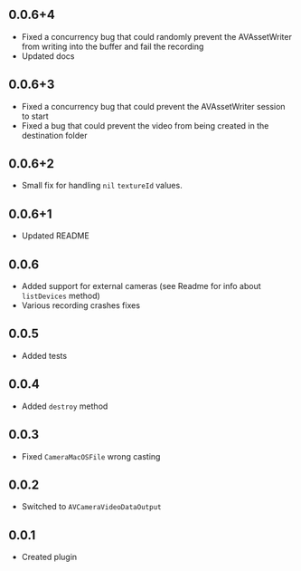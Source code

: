 ## 0.0.6+4
* Fixed a concurrency bug that could randomly prevent the AVAssetWriter from writing into the buffer and fail the recording
* Updated docs
## 0.0.6+3
* Fixed a concurrency bug that could prevent the AVAssetWriter session to start
* Fixed a bug that could prevent the video from being created in the destination folder
## 0.0.6+2
* Small fix for handling ```nil``` ```textureId``` values.
## 0.0.6+1
* Updated README
## 0.0.6
* Added support for external cameras (see Readme for info about ```listDevices``` method)
* Various recording crashes fixes

## 0.0.5
* Added tests

## 0.0.4
* Added ```destroy``` method

## 0.0.3
* Fixed ```CameraMacOSFile``` wrong casting

## 0.0.2
* Switched to ```AVCameraVideoDataOutput```

## 0.0.1
* Created plugin
